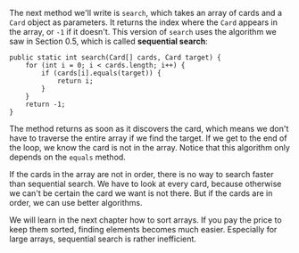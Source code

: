 The next method we'll write is `search`, which takes an array of cards and a `Card` object as parameters.
It returns the index where the `Card` appears in the array, or `-1` if it doesn't.
This version of `search` uses the algorithm we saw in Section 0.5, which is called **sequential search**:


```code
public static int search(Card[] cards, Card target) {
    for (int i = 0; i < cards.length; i++) {
        if (cards[i].equals(target)) {
            return i;
        }
    }
    return -1;
}
```


The method returns as soon as it discovers the card, which means we don't have to traverse the entire array if we find the target.
If we get to the end of the loop, we know the card is not in the array.
Notice that this algorithm only depends on the `equals` method.


If the cards in the array are not in order, there is no way to search faster than sequential search.
We have to look at every card, because otherwise we can't be certain the card we want is not there.
But if the cards are in order, we can use better algorithms.

We will learn in the next chapter how to sort arrays.
If you pay the price to keep them sorted, finding elements becomes much easier.
Especially for large arrays, sequential search is rather inefficient.